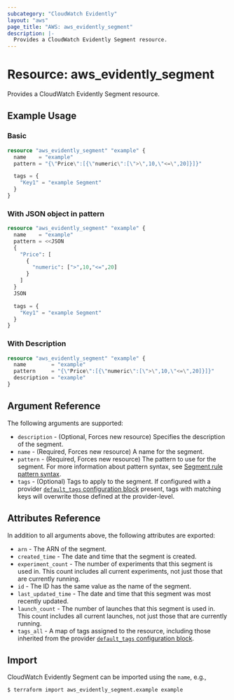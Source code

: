 ```yaml
---
subcategory: "CloudWatch Evidently"
layout: "aws"
page_title: "AWS: aws_evidently_segment"
description: |-
  Provides a CloudWatch Evidently Segment resource.
---
```


# Resource: aws_evidently_segment

Provides a CloudWatch Evidently Segment resource.

## Example Usage

### Basic

```terraform
resource "aws_evidently_segment" "example" {
  name    = "example"
  pattern = "{\"Price\":[{\"numeric\":[\">\",10,\"<=\",20]}]}"

  tags = {
    "Key1" = "example Segment"
  }
}
```

### With JSON object in pattern

```terraform
resource "aws_evidently_segment" "example" {
  name    = "example"
  pattern = <<JSON
  {
    "Price": [
      {
        "numeric": [">",10,"<=",20]
      }
    ]
  }
  JSON

  tags = {
    "Key1" = "example Segment"
  }
}
```

### With Description

```terraform
resource "aws_evidently_segment" "example" {
  name        = "example"
  pattern     = "{\"Price\":[{\"numeric\":[\">\",10,\"<=\",20]}]}"
  description = "example"
}
```

## Argument Reference

The following arguments are supported:

* `description` - (Optional, Forces new resource) Specifies the description of the segment.
* `name` - (Required, Forces new resource) A name for the segment.
* `pattern` - (Required, Forces new resource) The pattern to use for the segment. For more information about pattern syntax, see [Segment rule pattern syntax](https://docs.aws.amazon.com/AmazonCloudWatch/latest/monitoring/CloudWatch-Evidently-segments.html#CloudWatch-Evidently-segments-syntax.html).
* `tags` - (Optional) Tags to apply to the segment. If configured with a provider [`default_tags` configuration block](/docs/providers/aws/index.html#default_tags-configuration-block) present, tags with matching keys will overwrite those defined at the provider-level.

## Attributes Reference

In addition to all arguments above, the following attributes are exported:

* `arn` - The ARN of the segment.
* `created_time` - The date and time that the segment is created.
* `experiment_count` - The number of experiments that this segment is used in. This count includes all current experiments, not just those that are currently running.
* `id` - The ID has the same value as the name of the segment.
* `last_updated_time` - The date and time that this segment was most recently updated.
* `launch_count` - The number of launches that this segment is used in. This count includes all current launches, not just those that are currently running.
* `tags_all` - A map of tags assigned to the resource, including those inherited from the provider [`default_tags` configuration block](/docs/providers/aws/index.html#default_tags-configuration-block).

## Import

CloudWatch Evidently Segment can be imported using the `name`, e.g.,

```
$ terraform import aws_evidently_segment.example example
```
